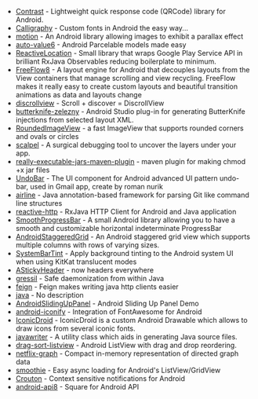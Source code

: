  + [Contrast](https://github.com/justyoyo/Contrast) - Lightweight quick response code (QRCode) library for Android.
 + [Calligraphy](https://github.com/chrisjenx/Calligraphy) - Custom fonts in Android the easy way...
 + [motion](https://github.com/nvanbenschoten/motion) - An Android library allowing images to exhibit a parallax effect
 + [auto-value6](https://github.com/frankiesardo/android-auto-value6) - Android Parcelable models made easy
 + [ReactiveLocation](https://github.com/mcharmas/Android-ReactiveLocation) - Small library that wraps Google Play Service API in brilliant RxJava Observables reducing boilerplate to minimum.
 + [FreeFlow8](https://github.com/Comcast/FreeFlow8) - A layout engine for Android that decouples layouts from the View containers that manage scrolling and view recycling. FreeFlow makes it really easy to create custom layouts and beautiful transition animations as data and layouts change
 + [discrollview](https://github.com/flavienlaurent/discrollview) - Scroll  + discover = DiscrollView
 + [butterknife-zelezny](https://github.com/inmite/android-butterknife-zelezny) - Android Studio plug-in for generating ButterKnife injections from selected layout XML.
 + [RoundedImageView](https://github.com/vinc3m1/RoundedImageView) - a fast ImageView that supports rounded corners and ovals or circles
 + [scalpel](https://github.com/JakeWharton/scalpel) - A surgical debugging tool to uncover the layers under your app.
 + [really-executable-jars-maven-plugin](https://github.com/brianm/really-executable-jars-maven-plugin) - maven plugin for making chmod +x jar files
 + [UndoBar](https://github.com/soarcn/UndoBar) - The UI component for Android advanced UI pattern undo-bar, used in Gmail app, create by roman nurik
 + [airline](https://github.com/airlift/airline) - Java annotation-based framework for parsing Git like command line structures
 + [reactive-http](https://github.com/lyft/reactive-http) - RxJava HTTP Client for Android and Java application
 + [SmoothProgressBar](https://github.com/castorflex/SmoothProgressBar) - A small Android library allowing you to have a smooth and customizable horizontal indeterminate ProgressBar
 + [AndroidStaggeredGrid](https://github.com/etsy/AndroidStaggeredGrid) - An Android staggered grid view which supports multiple columns with rows of varying sizes.
 + [SystemBarTint](https://github.com/jgilfelt/SystemBarTint) - Apply background tinting to the Android system UI when using KitKat translucent modes
 + [AStickyHeader](https://github.com/DWorkS/AStickyHeader) - now headers everywhere
 + [gressil](https://github.com/brianm/gressil) - Safe daemonization from within Java
 + [feign](https://github.com/Netflix/feign) - Feign makes writing java http clients easier
 + [java](https://github.com/groupon/locality-uuid.java) - No description
 + [AndroidSlidingUpPanel](https://github.com/umano/AndroidSlidingUpPanel) - Android Sliding Up Panel Demo
 + [android-iconify](https://github.com/JoanZapata/android-iconify) - Integration of FontAwesome for Android
 + [IconicDroid](https://github.com/atermenji/IconicDroid) - IconicDroid is a custom Android Drawable which allows to draw icons from several iconic fonts.
 + [javawriter](https://github.com/square/javawriter) - A utility class which aids in generating Java source files.
 + [drag-sort-listview](https://github.com/bauerca/drag-sort-listview) - Android ListView with drag and drop reordering.
 + [netflix-graph](https://github.com/Netflix/netflix-graph) - Compact in-memory representation of directed graph data
 + [smoothie](https://github.com/lucasr/smoothie) - Easy async loading for Android's ListView/GridView
 + [Crouton](https://github.com/keyboardsurfer/Crouton) - Context sensitive notifications for Android
 + [android-api8](https://github.com/loganj/android-api8) - Square for Android API
